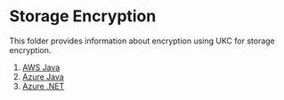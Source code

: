 # Storage Encryption

This folder provides information about encryption using UKC for storage encryption.
1. [AWS Java](./aws-java)
1. [Azure Java](./azure-java)
1. [Azure .NET](./azure-net)

